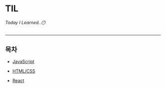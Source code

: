 # TIL
###### Today I Learned..😶
___
## 목차
* [JavaScript](https://github.com/ahnanne/TIL/tree/main/javaScript)

* [HTML/CSS](https://github.com/ahnanne/TIL/tree/main/html)

* [React](https://github.com/ahnanne/TIL/tree/main/react)

